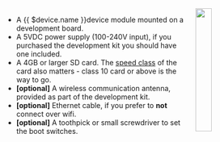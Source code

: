 <img style="float: right;padding-left: 10px;" src="/img/{{ $device.id }}/{{ $device.id }}.jpg" width="25%">

* A {{ $device.name }}device module mounted on a development board.
* A 5VDC power supply (100-240V input), if you purchased the development kit you should have one included.
* A 4GB or larger SD card. The [speed class][sdSpeed] of the card also matters - class 10 card or above is the way to go.
* **[optional]** A wireless communication antenna, provided as part of the development kit.
* **[optional]** Ethernet cable, if you prefer to **not** connect over wifi.
* **[optional]** A toothpick or small screwdriver to set the boot switches.

[sdSpeed]:https://en.wikipedia.org/wiki/Secure_Digital#Speed_class_rating
